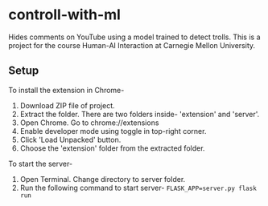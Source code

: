 # controll-with-ml
Hides comments on YouTube using a model trained to detect trolls. This is a project for the course Human-AI Interaction at Carnegie Mellon University.

## Setup

To install the extension in Chrome-

1. Download ZIP file of project.
2. Extract the folder. There are two folders inside- 'extension' and 'server'.
3. Open Chrome. Go to chrome://extensions
4. Enable developer mode using toggle in top-right corner.
5. Click 'Load Unpacked' button.
6. Choose the 'extension' folder from the extracted folder.

To start the server-

1. Open Terminal. Change directory to server folder.
2. Run the following command to start server-
``FLASK_APP=server.py flask run``
